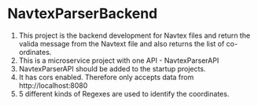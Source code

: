 # NavtexParserBackend

1. This project is the backend development for Navtex files and return the valida message from the Navtext file and also returns the list of co-ordinates.
2. This is a microservice project with one API - NavtexParserAPI
3. NavtexParserAPI should be added to the startup projects.
4. It has cors enabled. Therefore only accepts data from http://localhost:8080
5. 5 different kinds of Regexes are used to identify the coordinates.
